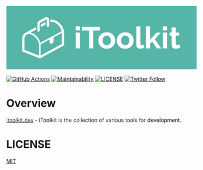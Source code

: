 [![](./public/card.svg)](https://itoolkit.dev)

[![GitHub Actions](https://github.com/koki-develop/itoolkit/actions/workflows/main.yml/badge.svg)](https://github.com/koki-develop/itoolkit/actions/workflows/main.yml)
[![Maintainability](https://api.codeclimate.com/v1/badges/4277d65895137dd068e5/maintainability)](https://codeclimate.com/github/koki-develop/itoolkit/maintainability)
[![LICENSE](https://img.shields.io/github/license/koki-develop/itoolkit)](./LICENSE)
[![Twitter Follow](https://img.shields.io/twitter/follow/koki_develop?style=social)](https://twitter.com/koki_develop)

# Overview

[itoolkit.dev](https://itoolkit.dev) - iToolkit is the collection of various tools for development.

# LICENSE

[MIT](./LICENSE)
